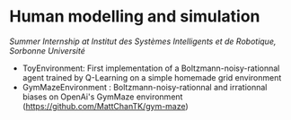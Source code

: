 # Human modelling and simulation 

*Summer Internship at Institut des Systèmes Intelligents et de Robotique, Sorbonne Université*

+ ToyEnvironment: First implementation of a Boltzmann-noisy-rationnal agent trained by Q-Learning on a simple homemade grid environment
+ GymMazeEnvironment : Boltzmann-noisy-rationnal and irrationnal biases on OpenAi's GymMaze environment (https://github.com/MattChanTK/gym-maze)
